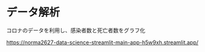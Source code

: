 # データ解析
コロナのデータを利用し、感染者数と死亡者数をグラフ化

https://norma2627-data-science-streamlit-main-app-h5w9xh.streamlit.app/
